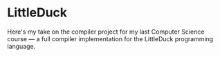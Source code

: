 # LittleDuck
Here's my take on the compiler project for my last Computer Science course  — a full compiler implementation for the LittleDuck programming language. 
